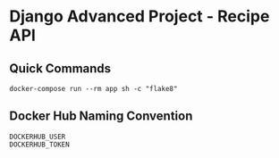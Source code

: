 # Django Advanced Project - Recipe API 

## Quick Commands
```shell
docker-compose run --rm app sh -c "flake8"
```

## Docker Hub Naming Convention
```shell
DOCKERHUB_USER
DOCKERHUB_TOKEN
```




